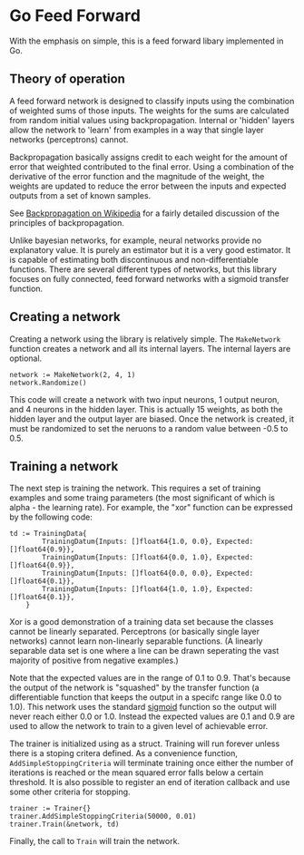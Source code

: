 # Go Feed Forward
With the emphasis on simple, this is a feed forward libary implemented in Go.

## Theory of operation
A feed forward network is designed to classify inputs using the combination
of weighted sums of those inputs.  The weights for the sums are calculated 
from random initial values using backpropagation.  Internal or 'hidden' layers 
allow the network to 'learn' from examples in a way that single layer networks 
(perceptrons) cannot.

Backpropagation basically assigns credit to each weight for the amount of 
error that weighted contributed to the final error.  Using a combination
of the derivative of the error function and the magnitude of the weight, the weights
are updated to reduce the error between the inputs and expected outputs
from a set of known samples.

See [Backpropagation on Wikipedia](https://en.wikipedia.org/wiki/Backpropagation)
for a fairly detailed discussion of the principles of backpropagation.

Unlike bayesian networks, for example, neural networks provide no explanatory
value.  It is purely an estimator but it is a very good estimator.  It is 
capable of estimating both discontinuous and non-differentiable functions.  There
are several different types of networks, but this library focuses on fully
connected, feed forward networks with a sigmoid transfer function.

## Creating a network
Creating a network using the library is relatively simple.  The <code>MakeNetwork</code> function
creates a network and all its internal layers.  The internal layers are 
optional.

```golang
network := MakeNetwork(2, 4, 1)
network.Randomize()
```

This code will create a network with two input neurons, 1 output neuron, and 4
neurons in the hidden layer.  This is actually 15 weights, as both the hidden 
layer and the output layer are biased.  Once the network is created, it must be
randomized to set the neruons to a random value between -0.5 to 0.5.

## Training a network
The next step is training the network.  This requires a set of training examples
and some traing parameters (the most significant of which is alpha - the learning
rate).  For example, the "xor" function can be expressed by the following code:

```golang
td := TrainingData{
		TrainingDatum{Inputs: []float64{1.0, 0.0}, Expected: []float64{0.9}},
		TrainingDatum{Inputs: []float64{0.0, 1.0}, Expected: []float64{0.9}},
		TrainingDatum{Inputs: []float64{0.0, 0.0}, Expected: []float64{0.1}},
		TrainingDatum{Inputs: []float64{1.0, 1.0}, Expected: []float64{0.1}},
	}
```

Xor is a good demonstration of a training data set because the classes cannot be
linearly separated.  Perceptrons (or basically single layer networks) cannot 
learn non-linearly separable functions.  (A linearly separable data set is one
where a line can be drawn seperating the vast majority of positive from negative
examples.)

Note that the expected values are in the range of 0.1 to 0.9.  That's because the 
output of the network is "squashed" by the transfer function (a differentiable 
function that keeps the output in a specifc range like 0.0 to 1.0).  This network uses
the standard [sigmoid](https://en.wikipedia.org/wiki/Sigmoid_function) function so 
the output will never reach either 0.0 or 1.0.  Instead the expected values are 0.1 and
0.9 are used to allow the network to train to a given level of achievable error.

The trainer is initialized using as a struct.  Training will run forever unless there
is a stoping critera defined.  As a convenience function, <code>AddSimpleStoppingCriteria</code>
will terminate training once either the number of iterations is reached or the mean
squared error falls below a certain threshold.  It is also possible to register an 
end of iteration callback and use some other criteria for stopping.

```golang 
trainer := Trainer{}
trainer.AddSimpleStoppingCriteria(50000, 0.01)
trainer.Train(&network, td)
```

Finally, the call to <code>Train</code> will train the network. 